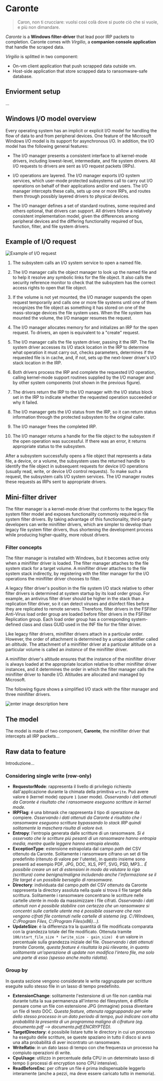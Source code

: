 
# Caronte

> Caron, non ti crucciare: vuolsi così colà dove si puote ciò che si vuole, e più non dimandare.

_Caronte_ is a **Windows filter-driver** that lead poor IRP packets to completion. Caronte comes with _Virgilio_, a  **companion console application** that handle the scraped data.

_Virgilio_ is splitted in two component: 

* On-vm client application that push scrapped data outside vm.
* Host-side application that store scrapped data to ransomware-safe database.

## Enviorment setup
...


## Windows I/O model overview 

Every operating system has an implicit or explicit I/O model for handling the flow of data to and from peripheral devices. One feature of the Microsoft Windows I/O model is its support for asynchronous I/O. In addition, the I/O model has the following general features:

-   The I/O manager presents a consistent interface to all kernel-mode drivers, including lowest-level, intermediate, and file system drivers. All I/O requests to drivers are sent as I/O request packets (IRPs).

-   I/O operations are layered. The I/O manager exports I/O system services, which user-mode protected subsystems call to carry out I/O operations on behalf of their applications and/or end users. The I/O manager intercepts these calls, sets up one or more IRPs, and routes them through possibly layered drivers to physical devices.

-   The I/O manager defines a set of standard routines, some required and others optional, that drivers can support. All drivers follow a relatively consistent implementation model, given the differences among peripheral devices and the differing functionality required of bus, function, filter, and file system drivers.

## Example of I/O request

![Example of I/O request](https://docs.microsoft.com/en-us/windows-hardware/drivers/kernel/images/2opendev.png)
1.  The subsystem calls an I/O system service to open a named file.

2.  The I/O manager calls the object manager to look up the named file and to help it resolve any symbolic links for the file object. It also calls the security reference monitor to check that the subsystem has the correct access rights to open that file object.

3.  If the volume is not yet mounted, the I/O manager suspends the open request temporarily and calls one or more file systems until one of them recognizes the file object as something it has stored on one of the mass-storage devices the file system uses. When the file system has mounted the volume, the I/O manager resumes the request.

4.  The I/O manager allocates memory for and initializes an IRP for the open request. To drivers, an open is equivalent to a "create" request.

5.  The I/O manager calls the file system driver, passing it the IRP. The file system driver accesses its I/O stack location in the IRP to determine what operation it must carry out, checks parameters, determines if the requested file is in cache, and, if not, sets up the next-lower driver's I/O stack location in the IRP.

6.  Both drivers process the IRP and complete the requested I/O operation, calling kernel-mode support routines supplied by the I/O manager and by other system components (not shown in the previous figure).

7.  The drivers return the IRP to the I/O manager with the I/O status block set in the IRP to indicate whether the requested operation succeeded or why it failed.

8.  The I/O manager gets the I/O status from the IRP, so it can return status information through the protected subsystem to the original caller.

9.  The I/O manager frees the completed IRP.

10.  The I/O manager returns a handle for the file object to the subsystem if the open operation was successful. If there was an error, it returns appropriate status to the subsystem.

After a subsystem successfully opens a file object that represents a data file, a device, or a volume, the subsystem uses the returned handle to identify the file object in subsequent requests for device I/O operations (usually read, write, or device I/O control requests). To make such a request, the subsystem calls I/O system services. The I/O manager routes these requests as IRPs sent to appropriate drivers.

## Mini-filter driver

The filter manager is a kernel-mode driver that conforms to the legacy file system filter model and exposes functionality commonly required in file system filter drivers. By taking advantage of this functionality, third-party developers can write minifilter drivers, which are simpler to develop than legacy file system filter drivers, thus shortening the development process while producing higher-quality, more robust drivers.

### Filter concepts
The filter manager is installed with Windows, but it becomes active only when a minifilter driver is loaded. The filter manager attaches to the file system stack for a target volume. A minifilter driver attaches to the file system stack indirectly, by registering with the filter manager for the I/O operations the minifilter driver chooses to filter.

A legacy filter driver's position in the file system I/O stack relative to other filter drivers is determined at system startup by its load order group. For example, an antivirus filter driver should be higher in the stack than a replication filter driver, so it can detect viruses and disinfect files before they are replicated to remote servers. Therefore, filter drivers in the FSFilter Anti-Virus load order group are loaded before filter drivers in the FSFilter Replication group. Each load order group has a corresponding system-defined class and class GUID used in the INF file for the filter driver.

Like legacy filter drivers, minifilter drivers attach in a particular order. However, the order of attachment is determined by a unique identifier called an _altitude_. The attachment of a minifilter driver at a particular altitude on a particular volume is called an _instance_ of the minifilter driver.

A minifilter driver's altitude ensures that the instance of the minifilter driver is always loaded at the appropriate location relative to other minifilter driver instances, and it determines the order in which the filter manager calls the minifilter driver to handle I/O. Altitudes are allocated and managed by Microsoft.

The following figure shows a simplified I/O stack with the filter manager and three minifilter drivers.

![enter image description here](https://docs.microsoft.com/en-us/windows-hardware/drivers/ifs/images/filter-manager-architecture-1.gif)

## The model

The model is made of two component, **Caronte**, the minifilter driver that intercepts all IRP packets...



## Raw data to feature

Introduzione...

### Considering single write (row-only)

- **RequestorMode**: rappresenta il livello di privilegio richiesto dall'applicazione durante la chimata della primitiva `write`. Puó avere valore `0` (kernel mode) oppure `1` (user mode). _Osservando i dati ottenuti da Caronte é risultato che i ransomware eseguono scritture in kernel mode._
- **IRPFlag**: é una bitmask che rappresenta il tipo di operazione da compiere. _Osservando i dati ottenuti da Caronte é risultato che i ransomware eseguono scritture bypassando lo stack IRP quindi solitamente la maschera risulta di valore `0x0`._  
- **Entropy**: l'entropia generata dalle scritture di un ransomware. _Si é osservato che le scritture piú pesanti di un ransomware hanno entropia media, mentre quelle leggere hanno entropia elevata_.
- **ExceptionType**: estensione estrapolata dal campo _path_ del CSV ottenuto da Caronte. Solitamente i ransomware cifrano un set di file predefinito (ritenuto di valore per l'utente), in questo insieme sono presenti ad esempio PDF, JPG, DOC, XLS, PPT, SVG, PSD, MP3... _É possibile creare un set di estensioni in modo da valutare la riga (scrittura) come benigna/maligna includendo anche l'informazione se il file target é un possibile bersaglio di ransomware._
- **Directory**: individuata dal campo _path_ del CSV ottenuto da Caronte rappresenta la directory assoluta nella quale si trova il file target della scrittura. Solitamente i ransomware concentrano le scritture nelle cartelle utente in modo da massimizzare i file cifrati. _Osservando i dati ottenuti non é possibile stabilire con certezza che un ransomware si concentri sulle cartelle utente ma é possibile osservare che non vengono cifrati file contenuti nelle cartelle di sistema (eg. C:/Windows, C:/Program Files, C:/Program Files(x86)...)._ 
- **UpdateSize**: é la differenza tra la quantitá di file modificata comparata con la grandezza totale del file modificato. Ottenuta tramite `100/start_file_size * (write_size - gain_size) `  é un valore in percentuale sulla grandezza iniziale del file. _Osservando i dati ottenuti tramite Caronte, questa feature é risultata la piú rilevante, in quanto solitamente un'operazione di update non modifica l'intero file, ma solo una parte di esso (spesso anche molto ridotta)._

### Group by

In questa sezione vengono considerate le write raggruppate per scritture eseguite sullo stesso file in un lasso di tempo predefinito.

* **ExtensionChange**: solitamente l'estensione di un file non cambia mai durante tutta la sua permanenza all'interno del filesystem, é difficile pensare come un file con estensione JPG (immagine) possa diventare un file di testo DOC. _Questa feature, ottenuta raggruppando per write dello stesso processo in un dato periodo di tempo, puó indicare con alta probabilitá la presenta di un programma maligno di cifratura (eg. documento.pdf --> documento.pdf.ENCRYPTED)._ 
* **TargetDirectory**: é possibile listare tutte le directory in cui un processo ha eseguito delle scritture, se queste spaziano in tutto il disco si avrá una alta probabilitá di aver incontrato un ransomware.
* **WriteRatio**: in un dato lasso di tempo con che frequenza un processo ha compiuto operazioni di write.
* **CpuUsage**: utilizzo in percentuale della CPU in un determinato lasso di tempo (i processi di encryption sono CPU intensive).
* **ReadBeforeEnc**: per cifrare un file é prima indispensabile leggerlo interamente (anche a pezzi, ma deve essere caricato tutto in memoria).